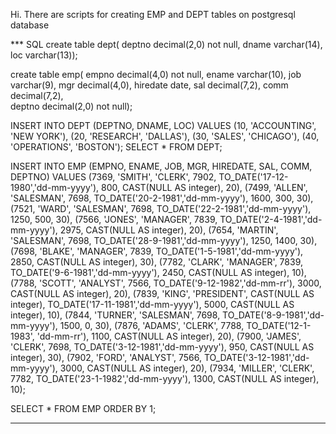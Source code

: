 Hi.
There are scripts for creating EMP and DEPT tables on postgresql database

*** SQL
create table dept(
  deptno   decimal(2,0) not null,
  dname    varchar(14),
  loc      varchar(13));

create table emp(
  empno    decimal(4,0) not null,
  ename    varchar(10),
  job      varchar(9),
  mgr      decimal(4,0),
  hiredate date,
  sal      decimal(7,2),
  comm     decimal(7,2),  
  deptno   decimal(2,0) not null);

INSERT INTO DEPT (DEPTNO, DNAME, LOC)
VALUES  (10, 'ACCOUNTING', 'NEW YORK'),
		(20, 'RESEARCH', 'DALLAS'),
		(30, 'SALES', 'CHICAGO'),
		(40, 'OPERATIONS', 'BOSTON');
SELECT * FROM DEPT;

INSERT INTO EMP (EMPNO, ENAME, JOB, MGR, HIREDATE, SAL, COMM, DEPTNO) VALUES
	(7369, 'SMITH', 	'CLERK', 	7902, TO_DATE('17-12-1980','dd-mm-yyyy'), 800, CAST(NULL AS integer), 20),
	(7499, 'ALLEN', 	'SALESMAN', 7698, TO_DATE('20-2-1981','dd-mm-yyyy'), 1600, 300, 30),
	(7521, 'WARD', 		'SALESMAN', 7698, TO_DATE('22-2-1981','dd-mm-yyyy'), 1250, 500, 30),
	(7566, 'JONES', 	'MANAGER', 	7839, TO_DATE('2-4-1981','dd-mm-yyyy'), 2975, CAST(NULL AS integer), 20),
	(7654, 'MARTIN', 	'SALESMAN', 7698, TO_DATE('28-9-1981','dd-mm-yyyy'), 1250, 1400, 30),
	(7698, 'BLAKE', 	'MANAGER', 	7839, TO_DATE('1-5-1981','dd-mm-yyyy'), 2850, CAST(NULL AS integer), 30),
	(7782, 'CLARK', 	'MANAGER', 	7839, TO_DATE('9-6-1981','dd-mm-yyyy'), 2450, CAST(NULL AS integer), 10),
	(7788, 'SCOTT', 	'ANALYST', 	7566, TO_DATE('9-12-1982','dd-mm-rr'), 3000, CAST(NULL AS integer), 20),
	(7839, 'KING', 		'PRESIDENT', CAST(NULL AS integer), TO_DATE('17-11-1981','dd-mm-yyyy'), 5000, CAST(NULL AS integer), 10),
	(7844, 'TURNER', 	'SALESMAN', 7698, TO_DATE('8-9-1981','dd-mm-yyyy'), 1500, 0, 30),
	(7876, 'ADAMS', 	'CLERK', 	7788, TO_DATE('12-1-1983', 'dd-mm-rr'), 1100, CAST(NULL AS integer), 20),
	(7900, 'JAMES', 	'CLERK', 	7698, TO_DATE('3-12-1981','dd-mm-yyyy'), 950, CAST(NULL AS integer), 30),
	(7902, 'FORD', 		'ANALYST', 	7566, TO_DATE('3-12-1981','dd-mm-yyyy'), 3000, CAST(NULL AS integer), 20),
	(7934, 'MILLER', 	'CLERK', 	7782, TO_DATE('23-1-1982','dd-mm-yyyy'), 1300, CAST(NULL AS integer), 10);

SELECT * FROM EMP ORDER BY 1;
***
